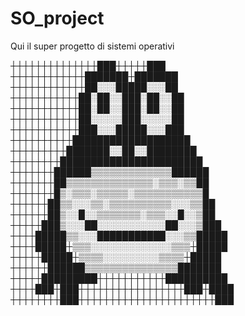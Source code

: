 # SO_project

Qui il super progetto di sistemi operativi 

┼┼┼┼┼┼┼┼┼┼┼┼┼┼███┼┼┼┼┼███
┼┼┼┼┼┼┼┼┼┼┼┼███████┼███████
┼┼┼┼┼┼┼┼┼┼┼┼██░░░█████░░░██
┼┼┼┼┼┼┼┼┼┼┼██░██░░███░██░░██
┼┼┼┼┼┼┼┼┼┼┼██░██░░███░██░░██
┼┼┼┼┼┼┼┼┼┼┼██░░░░░███░░░░░██
┼┼┼┼┼┼┼┼┼┼┼███░░░█████░░░███
┼┼┼┼┼┼┼┼┼┼███████████████████
┼┼┼┼┼┼┼┼┼███████░░██░░████████
┼┼┼┼┼┼┼┼███████████████████████
┼┼┼┼┼┼┼██████▒▒▒▒▒▒▒▒▒▒▒▒▒██████
┼┼┼┼┼┼┼██▒▒▒▒▒▒▒▒▒▒▒▒▒▒░▒▒▒░▒▒██
┼┼┼┼┼┼┼█▒░▒▒▒░▒▒▒▒▒░▒▒▒▒▒▒▒▒▒▒▒█
┼┼┼┼┼┼██▒▒░░░▒▒░▒▒▒▒▒▒▒▒▒▒░░░▒▒██
┼┼┼┼┼┼██▒░░█░░▒▒▒▒▒▒▒░▒▒▒░░█░░▒██
┼┼┼┼┼███▒░░░██░░░░░░░░░░░██░░░▒███
┼┼┼┼█████▒▒░░░███████████░░░▒▒█████
┼┼┼┼█████┼▒▒▒░░░░░░░░░░░░░▒▒▒┼█████
┼┼┼┼┼█████┼▒▒▒▒░░░░░░░░░▒▒▒▒┼█████
┼┼┼┼┼┼██████▒▒▒▒▒▒▒▒▒▒▒▒▒▒▒███████
┼┼┼┼┼█████████┼┼┼┼┼┼┼┼┼┼┼██████████
┼┼┼┼███┼███┼┼┼┼┼┼┼┼┼┼┼┼┼┼┼┼┼███┼████
┼┼┼┼┼┼┼┼███┼┼┼┼┼┼┼┼┼┼┼┼┼┼┼┼┼┼┼┼┼┼███ 

